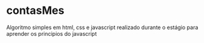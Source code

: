 # contasMes
Algoritmo simples em html, css e javascript realizado durante o estágio para aprender os principios do javascript
